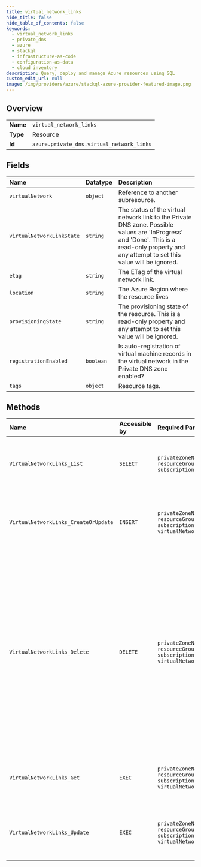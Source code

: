 ```yaml
---
title: virtual_network_links
hide_title: false
hide_table_of_contents: false
keywords:
  - virtual_network_links
  - private_dns
  - azure    
  - stackql
  - infrastructure-as-code
  - configuration-as-data
  - cloud inventory
description: Query, deploy and manage Azure resources using SQL
custom_edit_url: null
image: /img/providers/azure/stackql-azure-provider-featured-image.png
---
```

  
    

## Overview
<table><tbody>
<tr><td><b>Name</b></td><td><code>virtual_network_links</code></td></tr>
<tr><td><b>Type</b></td><td>Resource</td></tr>
<tr><td><b>Id</b></td><td><code>azure.private_dns.virtual_network_links</code></td></tr>
</tbody></table>

## Fields
| Name | Datatype | Description |
|:-----|:---------|:------------|
| `virtualNetwork` | `object` | Reference to another subresource. |
| `virtualNetworkLinkState` | `string` | The status of the virtual network link to the Private DNS zone. Possible values are 'InProgress' and 'Done'. This is a read-only property and any attempt to set this value will be ignored. |
| `etag` | `string` | The ETag of the virtual network link. |
| `location` | `string` | The Azure Region where the resource lives |
| `provisioningState` | `string` | The provisioning state of the resource. This is a read-only property and any attempt to set this value will be ignored. |
| `registrationEnabled` | `boolean` | Is auto-registration of virtual machine records in the virtual network in the Private DNS zone enabled? |
| `tags` | `object` | Resource tags. |
## Methods
| Name | Accessible by | Required Params | Description |
|:-----|:--------------|:----------------|:------------|
| `VirtualNetworkLinks_List` | `SELECT` | `privateZoneName, resourceGroupName, subscriptionId` | Lists the virtual network links to the specified Private DNS zone. |
| `VirtualNetworkLinks_CreateOrUpdate` | `INSERT` | `privateZoneName, resourceGroupName, subscriptionId, virtualNetworkLinkName` | Creates or updates a virtual network link to the specified Private DNS zone. |
| `VirtualNetworkLinks_Delete` | `DELETE` | `privateZoneName, resourceGroupName, subscriptionId, virtualNetworkLinkName` | Deletes a virtual network link to the specified Private DNS zone. WARNING: In case of a registration virtual network, all auto-registered DNS records in the zone for the virtual network will also be deleted. This operation cannot be undone. |
| `VirtualNetworkLinks_Get` | `EXEC` | `privateZoneName, resourceGroupName, subscriptionId, virtualNetworkLinkName` | Gets a virtual network link to the specified Private DNS zone. |
| `VirtualNetworkLinks_Update` | `EXEC` | `privateZoneName, resourceGroupName, subscriptionId, virtualNetworkLinkName` | Updates a virtual network link to the specified Private DNS zone. |
